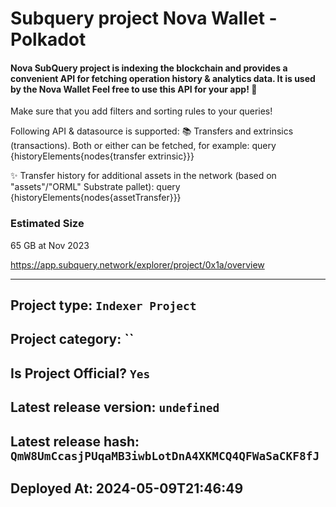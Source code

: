 # Subquery project Nova Wallet - Polkadot
####  Nova SubQuery project is indexing the blockchain and provides a convenient API for fetching operation history & analytics data. It is used by the Nova Wallet Feel free to use this API for your app! 💖

Make sure that you add filters and sorting rules to your queries!

Following API & datasource is supported: 📚 Transfers and extrinsics (transactions). Both or either can be fetched, for example: query {historyElements{nodes{transfer extrinsic}}}

✨ Transfer history for additional assets in the network (based on "assets"/"ORML" Substrate pallet): query {historyElements{nodes{assetTransfer}}}

### Estimated Size
65 GB at Nov 2023

https://app.subquery.network/explorer/project/0x1a/overview
____

## Project type: `Indexer Project`

## Project category: ``

## Is Project Official? `Yes`

## Latest release version: `undefined`

## Latest release hash: `QmW8UmCcasjPUqaMB3iwbLotDnA4XKMCQ4QFWaSaCKF8fJ`

## Deployed At: 2024-05-09T21:46:49